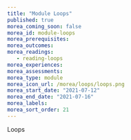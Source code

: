 ```yaml
---
title: "Module Loops"
published: true
morea_coming_soon: false
morea_id: module-loops
morea_prerequisites:
morea_outcomes:
morea_readings:
   - reading-loops
morea_experiences:
morea_assessments:
morea_type: module
morea_icon_url: /morea/loops/loops.png
morea_start_date: "2021-07-12"
morea_end_date: "2021-07-16"
morea_labels:
morea_sort_order: 21
---
```


Loops
